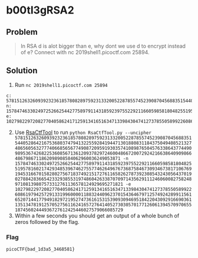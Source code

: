 # b00tl3gRSA2

## Problem

> In RSA d is alot bigger than e, why dont we use d to encrypt instead of e? Connect with nc 2019shell1.picoctf.com 25894.


## Solution

1. Run `nc 2019shell1.picoctf.com 25894`

```
c: 57815126326093923236185780828975923133200522878557452390870456883515440528642167536803747941322559284194471301880831184375049408521327486560563277740668565677490872095919303574108987650457633864377449098953674268225360856713612093782972460048667200729242166386409098664867986711862098908584062960036249053871
n: 157847463302497252662544277589791143185923975522921166059858180482551957816021742934853967462755774626496767368758467309346738171067691945316670158280275671837492151727611658262787392308543243056437019027884283665423329385531974860426338707097143562911124606008275824897108139807573312761136578124929695271821
e: 102798229720827704058624171259134165163471339843047412737855058992260861979425729133199600001188324409623701543646797125749242899115616520714417794918297219527473616153153909309469518422043092916690361135134781912570527561162416572764140527303057017712606139457097065518745602444936727612425446027579066085729
```

2. Use [RsaCtfTool](https://github.com/Ganapati/RsaCtfTool) to run `python RsaCtfTool.py --uncipher 57815126326093923236185780828975923133200522878557452390870456883515440528642167536803747941322559284194471301880831184375049408521327486560563277740668565677490872095919303574108987650457633864377449098953674268225360856713612093782972460048667200729242166386409098664867986711862098908584062960036249053871 -n 157847463302497252662544277589791143185923975522921166059858180482551957816021742934853967462755774626496767368758467309346738171067691945316670158280275671837492151727611658262787392308543243056437019027884283665423329385531974860426338707097143562911124606008275824897108139807573312761136578124929695271821 -e 102798229720827704058624171259134165163471339843047412737855058992260861979425729133199600001188324409623701543646797125749242899115616520714417794918297219527473616153153909309469518422043092916690361135134781912570527561162416572764140527303057017712606139457097065518745602444936727612425446027579066085729`
3. Within a few seconds you should get an output of a whole bunch of zeros followed by the flag. 

### Flag

`picoCTF{bad_1d3a5_3468581}`